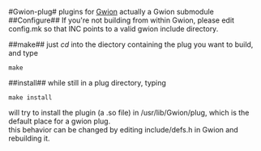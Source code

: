 #Gwion-plug#
plugins for [Gwion](github.com/fennecdjay/Gwion)
actually a Gwion submodule
##Configure##
If you're not building from within Gwion, please edit config.mk
so that INC points to a valid gwion include directory.

##make##
just *cd* into the diectory containing the plug you want to build, and type 
```
make
```

##install##
while still in a plug directory, typing
```
make install
```

will try to install the plugin (a .so file) in /usr/lib/Gwion/plug, which is the default place for a gwion plug.  
this behavior can be changed by editing include/defs.h in Gwion and rebuilding it.
